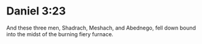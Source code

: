 # Daniel 3:23

And these three men, Shadrach, Meshach, and Abednego, fell down bound into the midst of the burning fiery furnace.